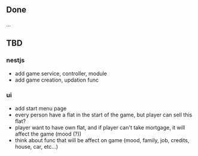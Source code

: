 ## Done

...

## TBD

### nestjs

- add game service, controller, module
- add game creation, updation func

### ui

- add start menu page
- every person have a flat in the start of the game, but player can sell this flat?
- player want to have own flat, and if player can't take mortgage, it will affect the game (mood (?))
- think about func that will be affect on game (mood, family, job, credits, house, car, etc...)
